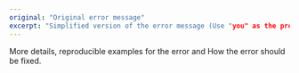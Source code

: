 ```yaml
---
original: "Original error message"
excerpt: "Simplified version of the error message (Use "you" as the pronoun cause It feels friendly)"
---
```


More details, reproducible examples for the error and How the error should be fixed.